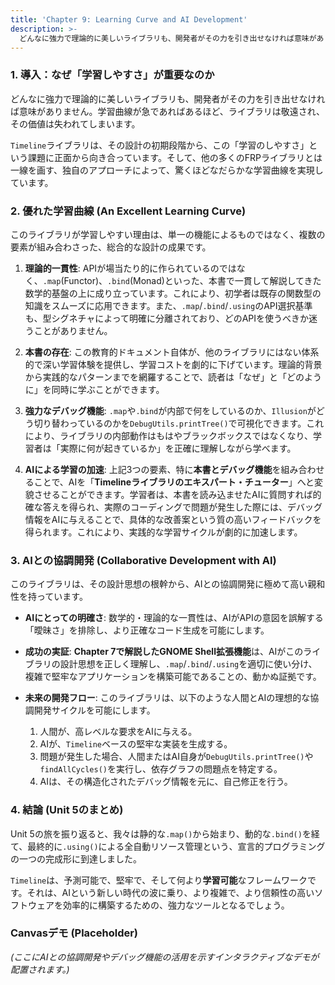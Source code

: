 ```yaml
---
title: 'Chapter 9: Learning Curve and AI Development'
description: >-
  どんなに強力で理論的に美しいライブラリも、開発者がその力を引き出せなければ意味がありません。学習曲線が急であればあるほど、ライブラリは敬遠され、その価値は失われてしまいます。
---
```

### **1. 導入：なぜ「学習しやすさ」が重要なのか**

どんなに強力で理論的に美しいライブラリも、開発者がその力を引き出せなければ意味がありません。学習曲線が急であればあるほど、ライブラリは敬遠され、その価値は失われてしまいます。

`Timeline`ライブラリは、その設計の初期段階から、この「学習のしやすさ」という課題に正面から向き合っています。そして、他の多くのFRPライブラリとは一線を画す、独自のアプローチによって、驚くほどなだらかな学習曲線を実現しています。

### **2. 優れた学習曲線 (An Excellent Learning Curve)**

このライブラリが学習しやすい理由は、単一の機能によるものではなく、複数の要素が組み合わさった、総合的な設計の成果です。

1.  **理論的一貫性**: APIが場当たり的に作られているのではなく、`.map`(Functor)、`.bind`(Monad)といった、本書で一貫して解説してきた数学的基盤の上に成り立っています。これにより、初学者は既存の関数型の知識をスムーズに応用できます。また、`.map`/`.bind`/`.using`のAPI選択基準も、型シグネチャによって明確に分離されており、どのAPIを使うべきか迷うことがありません。

2.  **本書の存在**: この教育的ドキュメント自体が、他のライブラリにはない体系的で深い学習体験を提供し、学習コストを劇的に下げています。理論的背景から実践的なパターンまでを網羅することで、読者は「なぜ」と「どのように」を同時に学ぶことができます。

3.  **強力なデバッグ機能**: `.map`や`.bind`が内部で何をしているのか、`Illusion`がどう切り替わっているのかを`DebugUtils.printTree()`で可視化できます。これにより、ライブラリの内部動作はもはやブラックボックスではなくなり、学習者は「実際に何が起きているか」を正確に理解しながら学べます。

4.  **AIによる学習の加速**: 上記3つの要素、特に**本書とデバッグ機能**を組み合わせることで、AIを「**Timelineライブラリのエキスパート・チューター**」へと変貌させることができます。学習者は、本書を読み込ませたAIに質問すれば的確な答えを得られ、実際のコーディングで問題が発生した際には、デバッグ情報をAIに与えることで、具体的な改善案という質の高いフィードバックを得られます。これにより、実践的な学習サイクルが劇的に加速します。

### **3. AIとの協調開発 (Collaborative Development with AI)**

このライブラリは、その設計思想の根幹から、AIとの協調開発に極めて高い親和性を持っています。

-   **AIにとっての明確さ**: 数学的・理論的な一貫性は、AIがAPIの意図を誤解する「曖昧さ」を排除し、より正確なコード生成を可能にします。

-   **成功の実証**: **Chapter 7で解説したGNOME Shell拡張機能**は、AIがこのライブラリの設計思想を正しく理解し、`.map`/`.bind`/`.using`を適切に使い分け、複雑で堅牢なアプリケーションを構築可能であることの、動かぬ証拠です。

-   **未来の開発フロー**: このライブラリは、以下のような人間とAIの理想的な協調開発サイクルを可能にします。
    1.  人間が、高レベルな要求をAIに与える。
    2.  AIが、`Timeline`ベースの堅牢な実装を生成する。
    3.  問題が発生した場合、人間またはAI自身が`DebugUtils.printTree()`や`findAllCycles()`を実行し、依存グラフの問題点を特定する。
    4.  AIは、その構造化されたデバッグ情報を元に、自己修正を行う。

### **4. 結論 (Unit 5のまとめ)**

Unit 5の旅を振り返ると、我々は静的な`.map()`から始まり、動的な`.bind()`を経て、最終的に`.using()`による全自動リソース管理という、宣言的プログラミングの一つの完成形に到達しました。

`Timeline`は、予測可能で、堅牢で、そして何より**学習可能**なフレームワークです。それは、AIという新しい時代の波に乗り、より複雑で、より信頼性の高いソフトウェアを効率的に構築するための、強力なツールとなるでしょう。

### **Canvasデモ (Placeholder)**

*(ここにAIとの協調開発やデバッグ機能の活用を示すインタラクティブなデモが配置されます。)*
